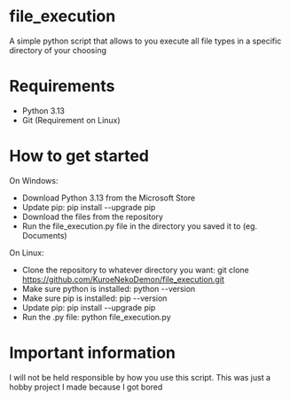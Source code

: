 # file_execution
A simple python script that allows to you execute all file types in a specific directory of your choosing

# Requirements
- Python 3.13
- Git (Requirement on Linux)

# How to get started

On Windows:

- Download Python 3.13 from the Microsoft Store
- Update pip: pip install --upgrade pip
- Download the files from the repository
- Run the file_execution.py file in the directory you saved it to (eg. Documents)

On Linux:

- Clone the repository to whatever directory you want: git clone https://github.com/KuroeNekoDemon/file_execution.git
- Make sure python is installed: python --version
- Make sure pip is installed: pip --version
- Update pip: pip install --upgrade pip
- Run the .py file: python file_execution.py

# Important information
I will not be held responsible by how you use this script. This was just a hobby project I made because I got bored
